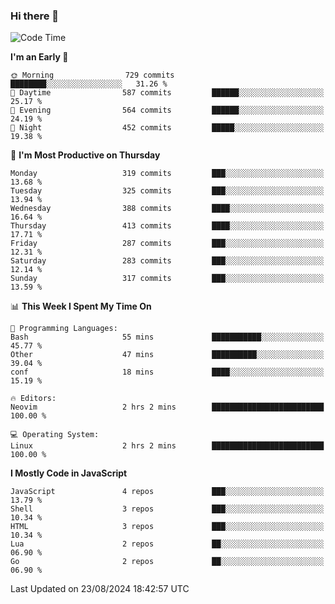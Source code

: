 ### Hi there 👋
<!--START_SECTION:waka-->
![Code Time](http://img.shields.io/badge/Code%20Time-334%20hrs%2048%20mins-blue)

**I'm an Early 🐤** 

```text
🌞 Morning                729 commits         ████████░░░░░░░░░░░░░░░░░   31.26 % 
🌆 Daytime                587 commits         ██████░░░░░░░░░░░░░░░░░░░   25.17 % 
🌃 Evening                564 commits         ██████░░░░░░░░░░░░░░░░░░░   24.19 % 
🌙 Night                  452 commits         █████░░░░░░░░░░░░░░░░░░░░   19.38 % 
```
📅 **I'm Most Productive on Thursday** 

```text
Monday                   319 commits         ███░░░░░░░░░░░░░░░░░░░░░░   13.68 % 
Tuesday                  325 commits         ███░░░░░░░░░░░░░░░░░░░░░░   13.94 % 
Wednesday                388 commits         ████░░░░░░░░░░░░░░░░░░░░░   16.64 % 
Thursday                 413 commits         ████░░░░░░░░░░░░░░░░░░░░░   17.71 % 
Friday                   287 commits         ███░░░░░░░░░░░░░░░░░░░░░░   12.31 % 
Saturday                 283 commits         ███░░░░░░░░░░░░░░░░░░░░░░   12.14 % 
Sunday                   317 commits         ███░░░░░░░░░░░░░░░░░░░░░░   13.59 % 
```


📊 **This Week I Spent My Time On** 

```text
💬 Programming Languages: 
Bash                     55 mins             ███████████░░░░░░░░░░░░░░   45.77 % 
Other                    47 mins             ██████████░░░░░░░░░░░░░░░   39.04 % 
conf                     18 mins             ████░░░░░░░░░░░░░░░░░░░░░   15.19 % 

🔥 Editors: 
Neovim                   2 hrs 2 mins        █████████████████████████   100.00 % 

💻 Operating System: 
Linux                    2 hrs 2 mins        █████████████████████████   100.00 % 
```

**I Mostly Code in JavaScript** 

```text
JavaScript               4 repos             ███░░░░░░░░░░░░░░░░░░░░░░   13.79 % 
Shell                    3 repos             ███░░░░░░░░░░░░░░░░░░░░░░   10.34 % 
HTML                     3 repos             ███░░░░░░░░░░░░░░░░░░░░░░   10.34 % 
Lua                      2 repos             ██░░░░░░░░░░░░░░░░░░░░░░░   06.90 % 
Go                       2 repos             ██░░░░░░░░░░░░░░░░░░░░░░░   06.90 % 
```




 Last Updated on 23/08/2024 18:42:57 UTC
<!--END_SECTION:waka-->

<!--
**YoganshSharma/YoganshSharma** is a ✨ _special_ ✨ repository because its `README.md` (this file) appears on your GitHub profile.

Here are some ideas to get you started:

- 🔭 I’m currently working on ...
- 🌱 I’m currently learning ...
- 👯 I’m looking to collaborate on ...
- 🤔 I’m looking for help with ...
- 💬 Ask me about ...
- 📫 How to reach me: ...
- 😄 Pronouns: ...
- ⚡ Fun fact: ...
-->
